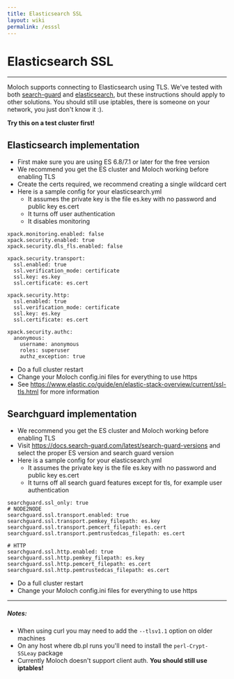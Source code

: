 ```yaml
---
title: Elasticsearch SSL
layout: wiki
permalink: /esssl
---
```


<div class="full-height-and-width-container with-footer p-3" markdown="1">

# Elasticsearch SSL

---

Moloch supports connecting to Elasticsearch using TLS.  We've tested with both [search-guard](https://search-guard.com) and [elasticsearch](https://www.elastic.co/guide/en/elastic-stack-overview/current/ssl-tls.html), but these instructions should apply to other solutions.  You should still use iptables, there is someone on your network, you just don't know it :).

**Try this on a test cluster first!**


## Elasticsearch implementation

* First make sure you are using ES 6.8/7.1 or later for the free version
* We recommend you get the ES cluster and Moloch working before enabling TLS
* Create the certs required, we recommend creating a single wildcard cert
* Here is a sample config for your elasticsearch.yml
  * It assumes the private key is the file es.key with no password and public key es.cert
  * It turns off user authentication
  * It disables monitoring

```
xpack.monitoring.enabled: false
xpack.security.enabled: true
xpack.security.dls_fls.enabled: false

xpack.security.transport:
  ssl.enabled: true
  ssl.verification_mode: certificate
  ssl.key: es.key
  ssl.certificate: es.cert

xpack.security.http:
  ssl.enabled: true
  ssl.verification_mode: certificate
  ssl.key: es.key
  ssl.certificate: es.cert

xpack.security.authc:
  anonymous:
    username: anonymous
    roles: superuser
    authz_exception: true
```

* Do a full cluster restart
* Change your Moloch config.ini files for everything to use https
* See https://www.elastic.co/guide/en/elastic-stack-overview/current/ssl-tls.html for more information


## Searchguard implementation

* We recommend you get the ES cluster and Moloch working before enabling TLS
* Visit https://docs.search-guard.com/latest/search-guard-versions and select the proper ES version and search guard version
* Here is a sample config for your elasticsearch.yml
  * It assumes the private key is the file es.key with no password and public key es.cert
  * It turns off all search guard features except for tls, for example user authentication

```
searchguard.ssl_only: true
# NODE2NODE
searchguard.ssl.transport.enabled: true
searchguard.ssl.transport.pemkey_filepath: es.key
searchguard.ssl.transport.pemcert_filepath: es.cert
searchguard.ssl.transport.pemtrustedcas_filepath: es.cert

# HTTP
searchguard.ssl.http.enabled: true
searchguard.ssl.http.pemkey_filepath: es.key
searchguard.ssl.http.pemcert_filepath: es.cert
searchguard.ssl.http.pemtrustedcas_filepath: es.cert
```

* Do a full cluster restart
* Change your Moloch config.ini files for everything to use https

---

##### Notes:
* When using curl you may need to add the ```--tlsv1.1``` option on older machines
* On any host where db.pl runs you'll need to install the ```perl-Crypt-SSLeay``` package
* Currently Moloch doesn't support client auth. **You should still use iptables!**

</div>
